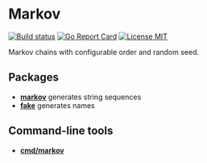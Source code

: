 # Markov

[![Build status](https://github.com/jsageryd/markov/actions/workflows/ci.yml/badge.svg?branch=master)](https://github.com/jsageryd/markov/actions/workflows/ci.yml)
[![Go Report Card](https://goreportcard.com/badge/github.com/jsageryd/markov)](https://goreportcard.com/report/github.com/jsageryd/markov)
[![License MIT](https://img.shields.io/badge/license-MIT-lightgrey.svg?style=flat)](https://github.com/jsageryd/markov/blob/master/LICENSE)

Markov chains with configurable order and random seed.

## Packages
- **[markov](markov)** generates string sequences
- **[fake](fake)** generates names

## Command-line tools
- **[cmd/markov](cmd/markov)**
